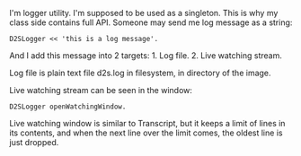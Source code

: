 I'm logger utility. I'm supposed to be used as a singleton. This is why my class side contains full API.
Someone may send me log message as a string:

	D2SLogger << 'this is a log message'.

And I add this message into 2 targets:
	1. Log file.
	2. Live watching stream.

Log file is plain text file d2s.log in filesystem, in directory of the image.

Live watching stream can be seen in the window:

	D2SLogger openWatchingWindow.

Live watching window is similar to Transcript, but it keeps a limit of  lines in its contents,  and when the next line 
over the limit comes, the oldest line is just dropped.

